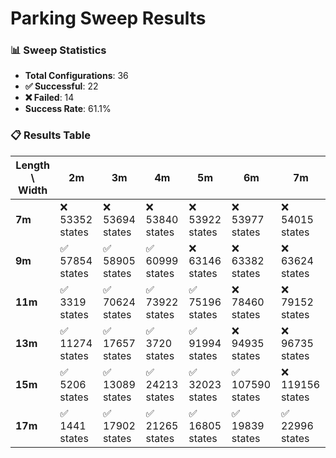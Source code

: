 # Parking Sweep Results


### 📊 Sweep Statistics
- **Total Configurations**: 36
- **✅ Successful**: 22
- **❌ Failed**: 14
- **Success Rate**: 61.1%

### 📋 Results Table
| Length \ Width | 2m | 3m | 4m | 5m | 6m | 7m |
|---|---|---|---|---|---|---|
| **7m** | ❌ 53352 states | ❌ 53694 states | ❌ 53840 states | ❌ 53922 states | ❌ 53977 states | ❌ 54015 states |
| **9m** | ✅ 57854 states | ✅ 58905 states | ✅ 60999 states | ❌ 63146 states | ❌ 63382 states | ❌ 63624 states |
| **11m** | ✅ 3319 states | ✅ 70624 states | ✅ 73922 states | ✅ 75196 states | ❌ 78460 states | ❌ 79152 states |
| **13m** | ✅ 11274 states | ✅ 17657 states | ✅ 3720 states | ✅ 91994 states | ❌ 94935 states | ❌ 96735 states |
| **15m** | ✅ 5206 states | ✅ 13089 states | ✅ 24213 states | ✅ 32023 states | ✅ 107590 states | ❌ 119156 states |
| **17m** | ✅ 1441 states | ✅ 17902 states | ✅ 21265 states | ✅ 16805 states | ✅ 19839 states | ✅ 22996 states |
